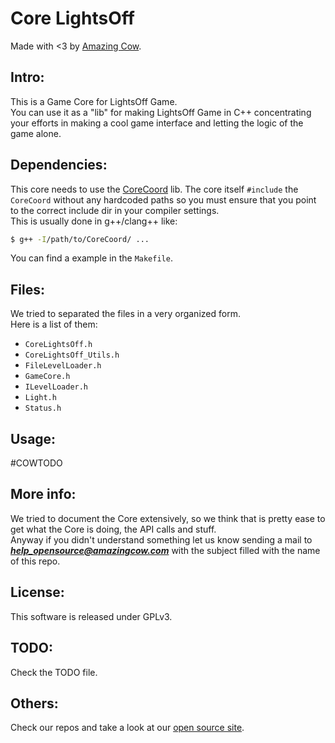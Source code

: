 Core LightsOff 
====
Made with <3 by [Amazing Cow](http://www.amazingcow.com).

<!-- ####################################################################### -->

## Intro:

This is a Game Core for LightsOff Game.   
You can use it as a "lib" for making LightsOff Game in C++ concentrating 
your efforts in making a cool game interface and letting the logic of the 
game alone.


<!-- ####################################################################### -->

## Dependencies:

This core needs to use the [CoreCoord](http://www.github.com/amazingcow/CoreCoord) 
lib. The core itself ```#include``` the ```CoreCoord``` without any hardcoded paths
so you must ensure that you point to the correct include dir in your compiler settings.   
This is usually done in g++/clang++ like:

```bash
$ g++ -I/path/to/CoreCoord/ ...
```

You can find a example in the ```Makefile```.


<!-- ####################################################################### -->

## Files:

We tried to separated the files in a very organized form.   
Here is a list of them:

* ```CoreLightsOff.h```
* ```CoreLightsOff_Utils.h```
* ```FileLevelLoader.h```
* ```GameCore.h```
* ```ILevelLoader.h```
* ```Light.h```
* ```Status.h```


<!-- ####################################################################### -->

## Usage:

#COWTODO

<!-- ####################################################################### -->

## More info:

We tried to document the Core extensively, so we think that is pretty ease to 
get what the Core is doing, the API calls and stuff.   
Anyway if you didn't understand something let us know sending a mail to 
***help_opensource@amazingcow.com***  with the subject filled with the
name of this repo.


<!-- ####################################################################### -->

## License:
This software is released under GPLv3.


<!-- ####################################################################### -->

## TODO:
Check the TODO file.


<!-- ####################################################################### -->

## Others:
Check our repos and take a look at our [open source site](http://opensource.amazingcow.com).

